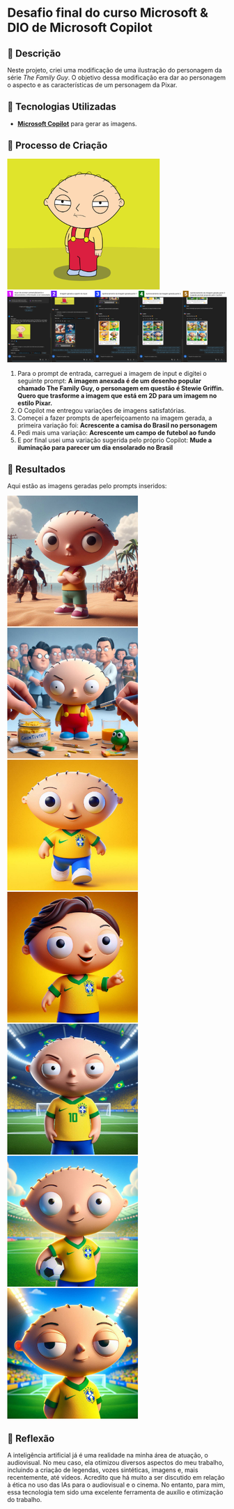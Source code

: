 # Desafio final do curso Microsoft & DIO de Microsoft Copilot

## 📒 Descrição
Neste projeto, criei uma modificação de uma ilustração do personagem da série *The Family Guy*. O objetivo dessa modificação era dar ao personagem o aspecto e as características de um personagem da Pixar.

## 🤖 Tecnologias Utilizadas
- **[Microsoft Copilot](https://copilot.microsoft.com/)** para gerar as imagens.

## 🧐 Processo de Criação

<img src="inputs/family-guy-stewie-griffin.jpg"
width="350" height="300" 
title="Imagem para input 'Fonte:.wallpapers.com'" alt="Imagem para input">
![Trajetoria de input e prompt](https://github.com/tastiago/Desafio-Final-DIO/blob/cd9df24525614e9c2d0597c35b64986b084ff22e/inputs/Print%20Microsoft%20Copilot.jpg)

1. Para o prompt de entrada, carreguei a imagem de input e digitei o seguinte prompt:  **A imagem anexada é de um desenho popular chamado The Family Guy, o personagem em questão é Stewie Griffin. Quero que trasforme a imagem que está em 2D para um imagem no estilo Pixar.**
2. O Copilot me entregou variações de imagens satisfatórias.
3. Começei a fazer prompts de aperfeiçoamento na imagem gerada, a primeira variação foi: **Acrescente a camisa do Brasil no personagem**
4. Pedi mais uma variação: **Acrescente um campo de futebol ao fundo**
5. E por final usei uma variação sugerida pelo próprio Copilot: **Mude a iluminação para parecer um dia ensolarado no Brasil**

## 🚀 Resultados

Aqui estão as imagens geradas pelo prompts inseridos:


<img src="output/stewieA01.jpg"
width="300" height="300" 
title="Prompt 01" alt="Prompt 01">
<img src="output/stewieA02.jpg"
width="300" height="300" 
title="Prompt 01" alt="Prompt 01">
<img src="output/stewieB01.jpg"
width="300" height="300" 
title="Prompt Var 01" alt="Prompt Var 01">
<img src="output/stewieB02.jpg"
width="300" height="300" 
title="Prompt Var 01" alt="Prompt Var 01">
<img src="output/stewieC01.jpg"
width="300" height="300" 
title="Prompt Var 02" alt="Prompt Var 02">
<img src="output/stewieD01.jpg"
width="300" height="300" 
title="Prompt Var 03" alt="Prompt Var 03">
<img src="output/stewieD02.jpg"
width="300" height="300" 
title="Prompt Var 03" alt="Prompt Var 03">

## 💭 Reflexão
A inteligência artificial já é uma realidade na minha área de atuação, o audiovisual. No meu caso, ela otimizou diversos aspectos do meu trabalho, incluindo a criação de legendas, vozes sintéticas, imagens e, mais recentemente, até vídeos. Acredito que há muito a ser discutido em relação à ética no uso das IAs para o audiovisual e o cinema. No entanto, para mim, essa tecnologia tem sido uma excelente ferramenta de auxílio e otimização do trabalho. 
```
